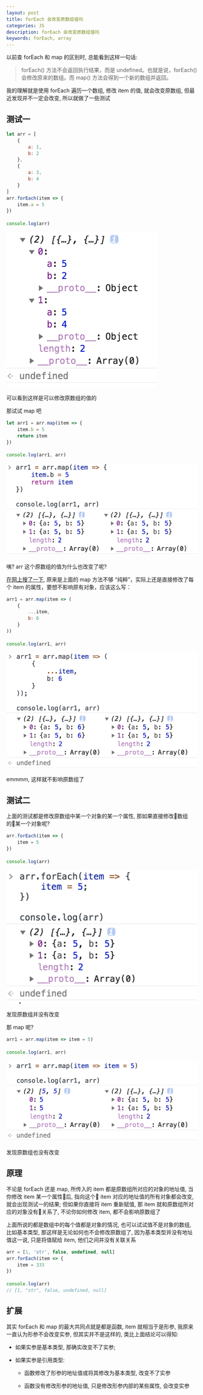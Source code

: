 ```yaml
---
layout: post
title: forEach 会改变原数组值吗
categories: JS
description: forEach 会改变原数组值吗
keywords: forEach, array
---
```


以前查 forEach 和 map 的区别时, 总能看到这样一句话:

> forEach() 方法不会返回执行结果，而是 undefined。也就是说，forEach() 会修改原来的数组。而 map() 方法会得到一个新的数组并返回。

我的理解就是使用 forEach 遍历一个数组, 修改 item 的值, 就会改变原数组, 但最近发现并不一定会改变, 所以就做了一些测试

## 测试一

```js
let arr = [
	{
		a: 1,
		b: 2
	},
	{
		a: 3,
		b: 4
	}
]
arr.forEach(item => {
	item.a = 5
})

console.log(arr)
```

![](/assets/images/posts/js/093237.png)

可以看到这样是可以修改原数组的值的

那试试 map 吧

```js
let arr1 = arr.map(item => {
	item.b = 5
	return item
})

console.log(arr1, arr)
```

![](/assets/images/posts/js/094633.png)

咦? arr 这个原数组的值为什么也改变了呢?

[在网上搜了一下](https://segmentfault.com/q/1010000013170900?utm_source=index-hottest), 原来是上面的 map 方法不够 “纯粹”，实际上还是直接修改了每个 item 的属性，要想不影响原有对象，应该这么写：
```js
arr1 = arr.map(item => (
	{
		...item,
		b: 6
	}
))

console.log(arr1, arr)
```

![](/assets/images/posts/js/095326.png)

emmmm, 这样就不影响原数组了

## 测试二

上面的测试都是修改原数组中某一个对象的某一个属性, 那如果直接修改数组的某一个对象呢?

```js
arr.forEach(item => {
	item = 5
})

console.log(arr)
```

![](/assets/images/posts/js/095956.png)

发现原数组并没有改变

那 map 呢?

```js
arr1 = arr.map(item => item = 5)

console.log(arr1, arr)
```

![](/assets/images/posts/js/100421.png)

发现原数组也没有改变

## 原理

不论是 forEach 还是 map, 所传入的 item 都是原数组所对应的对象的地址值, 当你修改 item 某一个属性后, 指向这个 item 对应的地址值的所有对象都会改变, 就会出现测试一的结果; 但如果你直接将 item 重新赋值, 那 item 就和原数组所对应的对象没有关系了, 不论你如何修改 item, 都不会影响原数组了

上面所说的都是数组中的每个值都是对象的情况, 也可以试试值不是对象的数组, 比如基本类型, 那这样是无论如何也不会修改原数组了, 因为基本类型并没有地址值这一说, 只是将值赋给 item, 他们之间并没有关联关系

```js
arr = [1, 'str', false, undefined, null]
arr.forEach(item => {
	item = 333
})

console.log(arr)
// [1, "str", false, undefined, null]
```

## 扩展

其实 forEach 和 map 的最大共同点就是都是函数, item 就相当于是形参, 我原来一直认为形参不会改变实参, 但其实并不是这样的, 类比上面结论可以得知:

- 如果实参是基本类型, 那确实改变不了实参;

- 如果实参是引用类型:

	- 函数修改了形参的地址值或将其修改为基本类型, 改变不了实参

	- 函数没有修改形参的地址值, 只是修改形参内部的某些属性, 会改变实参
